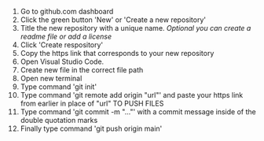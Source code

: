 1. Go to github.com dashboard
2. Click the green button 'New' or 'Create a new repository'
3. Title the new repository with a unique name. *Optional you can create a readme file or add a license*
4. Click 'Create respository'
5. Copy the https link that corresponds to your new repository
6. Open Visual Studio Code.
7. Create new file in the correct file path
8. Open new terminal
9. Type command 'git init'
10. Type command 'git remote add origin "url"' and paste your https link from earlier in place of "url"
    TO PUSH FILES
11. Type command 'git commit -m "..."' with a commit message inside of the double quotation marks
12. Finally type command 'git push origin main'